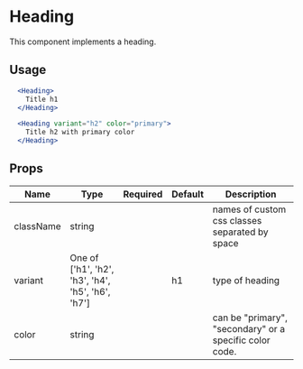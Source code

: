 # Heading

This component implements a heading.

## Usage

```jsx
  <Heading>
    Title h1
  </Heading>

  <Heading variant="h2" color="primary">
    Title h2 with primary color
  </Heading>
```

## Props

| Name      | Type                                              | Required | Default | Description                                             |
| --------- | ------------------------------------------------- | -------- | ------- | ------------------------------------------------------- |
| className | string                                            |          |         | names of custom css classes separated by space          |
| variant   | One of ['h1', 'h2', 'h3', 'h4', 'h5', 'h6', 'h7'] |          | h1      | type of heading                                         |
| color     | string                                            |          |         | can be "primary", "secondary" or a specific color code. |
